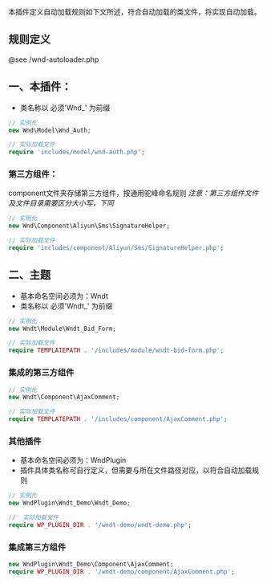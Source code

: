
本插件定义自动加载规则如下文所述，符合自动加载的类文件，将实现自动加载。
## 规则定义
@see /wnd-autoloader.php

## 一、本插件：
- 类名称以 必须'Wnd_' 为前缀

```php
// 实例化
new Wnd\Model\Wnd_Auth;

// 实际加载文件
require 'includes/model/wnd-auth.php';
```

### 第三方组件：
component文件夹存储第三方组件，按通用驼峰命名规则
*注意：第三方组件文件及文件目录需要区分大小写，下同*
```php
// 实例化
new Wnd\Component\Aliyun\Sms\SignatureHelper;

// 实际加载文件
require 'includes/component/Aliyun/Sms/SignatureHelper.php';
```

## 二、主题
- 基本命名空间必须为：Wndt
- 类名称以 必须'Wndt_' 为前缀
```php
// 实例化
new Wndt\Module\Wndt_Bid_Form;

// 实际加载文件
require TEMPLATEPATH . '/includes/module/wndt-bid-form.php';
```

### 集成的第三方组件
```php
// 实例化
new Wndt\Component\AjaxComment;

// 实际加载文件
require TEMPLATEPATH . '/includes/component/AjaxComment.php';
```

### 其他插件
 - 基本命名空间必须为：WndPlugin
 - 插件具体类名称可自行定义，但需要与所在文件路径对应，以符合自动加载规则
 ```php
// 实例化
 new WndPlugin\Wndt_Demo\Wndt_Demo;

//  实际加载文件
 require WP_PLUGIN_DIR . '/wndt-demo/wndt-demo.php';
 ```

### 集成第三方组件
```php
new WndPlugin\Wndt_Demo\Component\AjaxComment;
require WP_PLUGIN_DIR . '/wndt-demo/component/AjaxComment.php';
```
